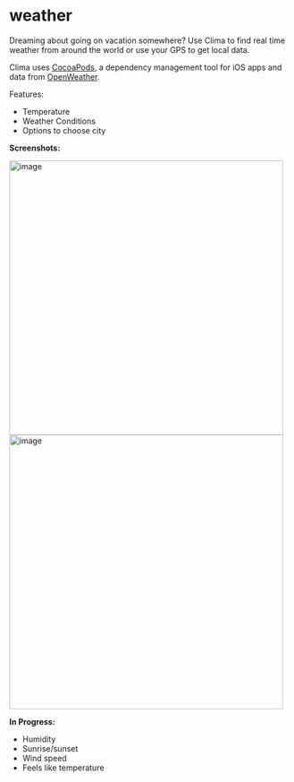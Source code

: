 # weather
Dreaming about going on vacation somewhere? Use Clima to find real time weather from around the world or use your GPS to get local data. 

Clima uses [CocoaPods](https://cocoapods.org), a dependency management tool for iOS apps and data from [OpenWeather](https://openweathermap.org/api). 

Features:

  - Temperature
  - Weather Conditions
  - Options to choose city
  
**Screenshots:**

<img width="490" alt="image" src="https://user-images.githubusercontent.com/92695424/147422185-c595aa92-4cd0-4e3c-b7a0-159c3f8a07f2.png">
<img width="490" alt="image" src="https://user-images.githubusercontent.com/92695424/147422190-13fe792e-b8fa-48b2-9cca-295b8aafa45d.png">

  
**In Progress:**
 
 - Humidity
 - Sunrise/sunset
 - Wind speed
 - Feels like temperature
